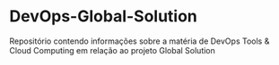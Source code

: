 # DevOps-Global-Solution
Repositório contendo informações sobre a matéria de DevOps Tools &amp; Cloud Computing em relação ao projeto Global Solution

